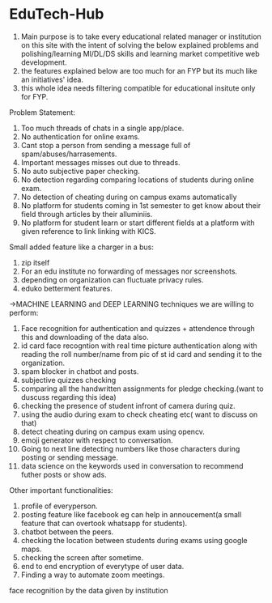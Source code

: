 # EduTech-Hub

1. Main purpose is to take every educational related manager or institution on this site with the intent of solving the below explained problems and polishing/learning Ml/DL/DS skills and learning market competitive web development.
2. the features explained below are too much for an FYP but its much like an initiatives' idea.
3. this whole idea needs filtering compatible for educational insitute only for FYP.

Problem Statement:
1. Too much threads of chats in a single app/place.
2. No authentication for online exams.
3. Cant stop a person from sending a message full of spam/abuses/harrasements.
4. Important messages misses out due to threads.
5. No auto subjective paper checking.
6. No detection regarding comparing locations of students during online exam.
7. No detection of cheating during on campus exams automatically
8. No platform for students coming in 1st semester to get know about their field through articles by their alluminiis.
9. No platform for student learn or start different fields at a platform with given reference to link linking with KICS.

Small added feature like a charger in a bus:
1. zip itself
2. For an edu institute no forwarding of messages nor screenshots.
3. depending on organization can fluctuate privacy rules.
4. eduko betterment features.

->MACHINE LEARNING and DEEP LEARNING techniques we are willing to perform:

1. Face recognition for authentication and quizzes + attendence through this and downloading of the data also.
2. id card face recogntion with real time picture authentication along with reading the roll number/name from pic of st id card and sending it to the organization.
3. spam blocker in chatbot and posts.
4. subjective quizzes checking
5. comparing all the handwritten assignments for pledge checking.(want to duscuss regarding this idea)
6. checking the presence of student infront of camera during quiz.
7. using the audio during exam to check cheating etc( want to discuss on that)
8. detect cheating during on campus exam using opencv.
9. emoji generator with respect to conversation.
10. Going to next line detecting numbers like those characters during posting or sending message.
11. data science on the keywords used in conversation to recommend futher posts or show ads.

Other important functionalities:
1. profile of everyperson.
2. posting feature like facebook eg can help in annoucement(a small feature that can overtook whatsapp for students).
3. chatbot between the peers.
4. checking the location between students during exams using google maps.
5. checking the screen after sometime.
6. end to end encryption of everytype of user data.
7. Finding a way to automate zoom meetings.


face recognition by the data given by institution
